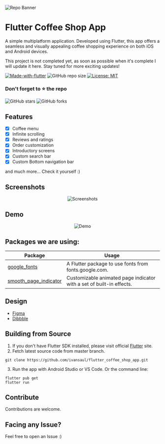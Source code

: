 ![Repo Banner](https://i.imgur.com/AJotJH9.png)

# Flutter Coffee Shop App

A simple multiplatform application. Developed using Flutter, this app offers a seamless and visually appealing coffee shopping experience on both iOS and Android devices.

This project is not completed yet, as soon as possible when it's complete I will update it here. Stay tuned for more exciting updates!

[![Made-with-flutter](https://img.shields.io/badge/Made%20with-Flutter-orange)](https://flutter.dev/) 
![GitHub repo size](https://img.shields.io/github/repo-size/ivansaul/flutter_coffee_shop_app)
[![License: MIT](https://img.shields.io/badge/License-MIT-yellow.svg)](https://opensource.org/licenses/MIT)

### Don't forget to ⭐ the repo
![GitHub stars](https://img.shields.io/github/stars/ivansaul/flutter_coffee_shop_app?style=social)
![GitHub forks](https://img.shields.io/github/forks/ivansaul/flutter_coffee_shop_app?style=social) 

## Features

- [x] Coffee menu
- [x] Infinite scrolling
- [x] Reviews and ratings
- [x] Order customization
- [x] Introductory screens
- [x] Custom search bar
- [x] Custom Bottom navigation bar

and much more...
Check it yourself :)

## Screenshots
<p align="center">
  <img src="https://i.imgur.com/ghu6Kcz.jpg" alt="Screenshots">
</p>

## Demo
<p align="center">
  <img src="https://raw.githubusercontent.com/ivansaul/demos/master/flutter/coffee-shop-app-demo.gif" alt="Demo">
</p>

## Packages we are using:

Package | Usage
------------ | -------------
[google_fonts](https://pub.dev/packages/google_fonts) | A Flutter package to use fonts from fonts.google.com.
[smooth_page_indicator](https://pub.dev/packages/smooth_page_indicator) | Customizable animated page indicator with a set of built-in effects.

## Design
- [Figma](https://www.figma.com/community/file/1118287005440855350)
- [Dibbble](https://dribbble.com/shots/15475209-Coffee-Shop-Mobile-Apps-Dark-Mode)

## Building from Source

1. If you don't have Flutter SDK installed, please visit official [Flutter](https://flutter.dev/) site.
2. Fetch latest source code from master branch.

```
git clone https://github.com/ivansaul/flutter_coffee_shop_app.git
```

3. Run the app with Android Studio or VS Code. Or the command line:

```
flutter pub get
flutter run
```

## Contribute

Contributions are welcome.

## Facing any Issue?

Feel free to open an Issue :)
